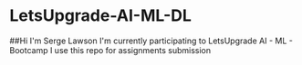 # LetsUpgrade-AI-ML-DL
##Hi I'm Serge Lawson
I'm currently participating to LetsUpgrade AI - ML - Bootcamp
I use this repo for assignments submission 